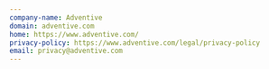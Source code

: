 ```yaml
---
company-name: Adventive
domain: adventive.com
home: https://www.adventive.com/
privacy-policy: https://www.adventive.com/legal/privacy-policy
email: privacy@adventive.com
---
```




